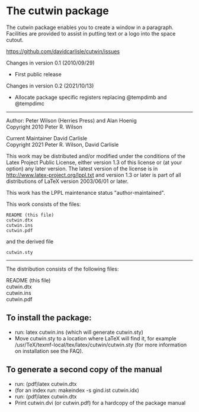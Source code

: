 # The cutwin package

The cutwin package enables you to create a window in a paragraph.
Facilities are provided to assist in putting text or a logo into the
space cutout.

https://github.com/davidcarlisle/cutwin/issues

Changes in version 0.1 (2010/09/29)

* First public release

Changes in version 0.2 (2021/10/13)

* Allocate package specific registers replacing \@tempdimb and \@tempdimc

------------------------------------------------------------------
  Author: Peter Wilson (Herries Press) and Alan Hoenig  
  Copyright 2010 Peter R. Wilson
  
  Current Maintainer David Carlisle  
  Copyright 2021 Peter R. Wilson, David Carlisle

  This work may be distributed and/or modified under the
  conditions of the Latex Project Public License, either
  version 1.3 of this license or (at your option) any
  later version.
  The latest version of the license is in
    http://www.latex-project.org/lppl.txt
  and version 1.3 or later is part of all distributions of
  LaTeX version 2003/06/01 or later.

  This work has the LPPL maintenance status "author-maintained".

This work consists of the files:

    README (this file)  
    cutwin.dtx  
    cutwin.ins  
    cutwin.pdf  
	
and the derived file

    cutwin.sty

------------------------------------------------------------------

The distribution consists of the following files:

README (this file)  
cutwin.dtx  
cutwin.ins  
cutwin.pdf


##    To install the package:

* run: latex cutwin.ins (which will generate cutwin.sty)
*  Move cutwin.sty to a location where LaTeX will find it,
  for example /usr/TeX/texmf-local/tex/latex/cutwin/cutwin.sty
  (for more information on installation see the FAQ).

##   To generate a second copy of the manual
* run: (pdf)latex cutwin.dtx
* (for an index run: makeindex -s gind.ist cutwin.idx)
* run: (pdf)latex cutwin.dtx
* Print cutwin.dvi (or cutwin.pdf) for a hardcopy of the package manual



 
